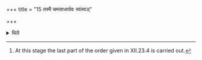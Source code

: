 +++
title = "15 तस्मै चमसाध्वर्यवः स्वंस्वञ्"

+++

<details><summary>थिते</summary>

15. Having filled each one one's own goblet from the Droṇakalaśa, the Camasādhvaryus carry them to him (the Adhvaryu).[^1]   

[^1]: At this stage the last part of the order given in XII.23.4 is carried out.   
</details>

